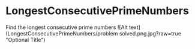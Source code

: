 # LongestConsecutivePrimeNumbers
Find the longest consecutive prime numbers
![Alt text](LongestConsecutivePrimeNumbers/problem solved.png.jpg?raw=true "Optional Title")
